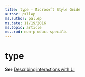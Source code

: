 ```yaml
---
title: type - Microsoft Style Guide
author: pallep
ms.author: pallep
ms.date: 11/19/2016
ms.topic: article
ms.prod: non-product-specific
---
```


# type

**See** [Describing interactions with UI](/style-guide/procedures-instructions/describing-interactions-with-ui)
